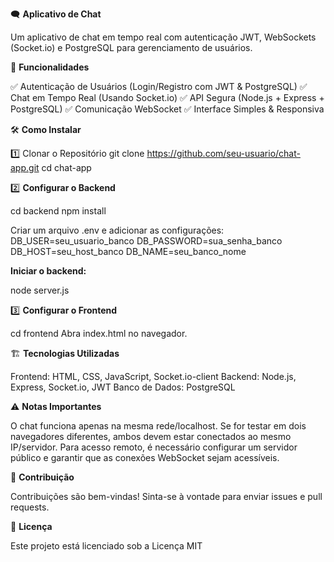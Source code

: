 🗨️ **Aplicativo de Chat**

Um aplicativo de chat em tempo real com autenticação JWT, WebSockets (Socket.io) e PostgreSQL para gerenciamento de usuários.

🚀 **Funcionalidades**

✅ Autenticação de Usuários (Login/Registro com JWT & PostgreSQL)
✅ Chat em Tempo Real (Usando Socket.io)
✅ API Segura (Node.js + Express + PostgreSQL)
✅ Comunicação WebSocket
✅ Interface Simples & Responsiva

🛠️ **Como Instalar**

1️⃣ Clonar o Repositório
git clone https://github.com/seu-usuario/chat-app.git
cd chat-app

2️⃣ **Configurar o Backend**

cd backend
npm install

Criar um arquivo .env e adicionar as configurações:
DB_USER=seu_usuario_banco
DB_PASSWORD=sua_senha_banco
DB_HOST=seu_host_banco
DB_NAME=seu_banco_nome

**Iniciar o backend:**

node server.js

3️⃣ **Configurar o Frontend**

cd frontend
Abra index.html no navegador.

🏗️ **Tecnologias Utilizadas**

Frontend: HTML, CSS, JavaScript, Socket.io-client
Backend: Node.js, Express, Socket.io, JWT
Banco de Dados: PostgreSQL

⚠️ **Notas Importantes**

O chat funciona apenas na mesma rede/localhost.
Se for testar em dois navegadores diferentes, ambos devem estar conectados ao mesmo IP/servidor.
Para acesso remoto, é necessário configurar um servidor público e garantir que as conexões WebSocket sejam acessíveis.

🤝 **Contribuição**

Contribuições são bem-vindas! Sinta-se à vontade para enviar issues e pull requests.

📜 **Licença**

Este projeto está licenciado sob a Licença MIT
